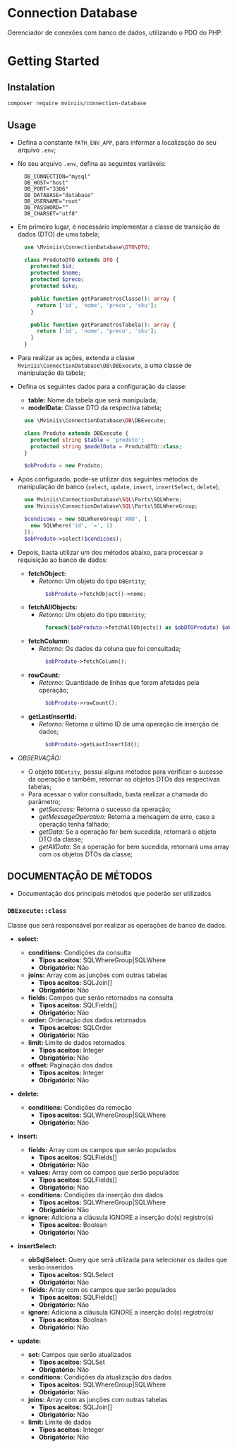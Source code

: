 # Connection Database
Gerenciador de conexões com banco de dados, utilizando o PDO do PHP.

# Getting Started
## Instalation
```sh
composer require mviniis/connection-database
```

## Usage
 * Defina a constante `PATH_ENV_APP`, para informar a localização do seu arquivo `.env`;
 * No seu arquivo `.env`, defina as seguintes variáveis:
    ```
      DB_CONNECTION="mysql"
      DB_HOST="host"
      DB_PORT="3306"
      DB_DATABASE="database"
      DB_USERNAME="root"
      DB_PASSWORD=""
      DB_CHARSET="utf8"
    ```
  
  * Em primeiro lugar, é necessário implementar a classe de transição de dados (DTO) de uma tabela;
    ```php
      use \Mviniis\ConnectionDatabase\DTO\DTO;

      class ProdutoDTO extends DTO {
        protected $id; 
        protected $nome; 
        protected $preco; 
        protected $sku; 

        public function getParametrosClasse(): array {
          return ['id', 'nome', 'preco', 'sku'];
        }

        public function getParametrosTabela(): array {
          return ['id', 'nome', 'preco', 'sku'];
        }
      }
    ```
  
  * Para realizar as ações, extenda a classe `Mviniis\ConnectionDatabase\DB\DBExecute`, a uma classe de manipulação da tabela;
  * Defina os seguintes dados para a configuração da classe:
    * **table:** Nome da tabela que será manipulada;
    * **modelData:** Classe DTO da respectiva tabela;
    ```php
      use \Mviniis\ConnectionDatabase\DB\DBExecute;

      class Produto extends DBExecute {
        protected string $table = 'produto';
        protected string $modelData = ProdutoDTO::class;
      }

      $obProduto = new Produto;
    ```

  * Após configurado, pode-se utilizar dos seguintes métodos de manipulação de banco (`select`, `update`, `insert`, `insertSelect`, `delete`);
    ```php
      use Mviniis\ConnectionDatabase\SQL\Parts\SQLWhere;
      use Mviniis\ConnectionDatabase\SQL\Parts\SQLWhereGroup;

      $condicoes = new SQLWhereGroup('AND', [
        new SQLWhere('id', '=', 1)
      ]);
      $obProduto->select($condicoes);
    ```
  
  * Depois, basta utilizar um dos métodos abaixo, para processar a requisição ao banco de dados:
    * **fetchObject:**
      * *Retorno:* Um objeto do tipo `DBEntity`;
          ```php
            $obProduto->fetchObject()->nome;
          ```
    * **fetchAllObjects:**
      * *Retorno:* Um objeto do tipo `DBEntity`;
          ```php
            foreach($obProduto->fetchAllObjects() as $obDTOProduto) $obDTOProduto->nome;
          ```
    * **fetchColumn:**
      * *Retorno:* Os dados da coluna que foi consultada;
          ```php
            $obProduto->fetchColumn();
          ```
    * **rowCount:**
      * *Retorno:* Quantidade de linhas que foram afetadas pela operação;
          ```php
            $obProduto->rowCount();
          ```
    * **getLastInsertId:**
      * *Retorno:* Retorna o último ID de uma operação de inserção de dados;
          ```php
            $obProduto->getLastInsertId();
          ```
  
  * *OBSERVAÇÃO:*
    * O objeto `DBEntity`, possui alguns métodos para verificar o sucesso da operação e também, retornar os objetos DTOs das respectivas tabelas;
    * Para acessar o valor consultado, basta realizar a chamada do parâmetro;
      * *getSuccess:* Retorna o sucesso da operação;
      * *getMessageOperation:* Retorna a mensagem de erro, caso a operação tenha falhado;
      * *getData:* Se a operação for bem sucedida, retornará o objeto DTO da classe;
      * *getAllData:* Se a operação for bem sucedida, retornará uma array com os objetos DTOs da classe;

## DOCUMENTAÇÃO DE MÉTODOS
  * Documentação dos principais métodos que poderão ser utilizados

### `DBExecute::class`
Classe que será responsável por realizar as operações de banco de dados.
  * **select:**
    * **conditions:** Condições da consulta
      * **Tipos aceitos:** SQLWhereGroup|SQLWhere
      * **Obrigatório:** Não
    * **joins:** Array com as junções com outras tabelas
      * **Tipos aceitos:** SQLJoin[]
      * **Obrigatório:** Não
    * **fields:** Campos que serão retornados na consulta
      * **Tipos aceitos:** SQLFields[]
      * **Obrigatório:** Não
    * **order:** Ordenação dos dados retornados
      * **Tipos aceitos:** SQLOrder
      * **Obrigatório:** Não
    * **limit:** Limite de dados retornados
      * **Tipos aceitos:** Integer
      * **Obrigatório:** Não
    * **offset:** Paginação dos dados
      * **Tipos aceitos:** Integer
      * **Obrigatório:** Não
  
  * **delete:**
    * **conditions:** Condições da remoção
      * **Tipos aceitos:** SQLWhereGroup|SQLWhere
      * **Obrigatório:** Não
  
  * **insert:**
    * **fields:** Array com os campos que serão populados
      * **Tipos aceitos:** SQLFields[]
      * **Obrigatório:** Não
    * **values:** Array com os campos que serão populados
      * **Tipos aceitos:** SQLFields[]
      * **Obrigatório:** Não
    * **conditions:** Condições da inserção dos dados
      * **Tipos aceitos:** SQLWhereGroup|SQLWhere
      * **Obrigatório:** Não
    * **ignore:** Adiciona a cláusula IGNORE a inserção do(s) registro(s)
      * **Tipos aceitos:** Boolean
      * **Obrigatório:** Não
  
  * **insertSelect:**
    * **obSqlSelect:** Query que será utilizada para selecionar os dados que serão inseridos
      * **Tipos aceitos:** SQLSelect
      * **Obrigatório:** Não
    * **fields:** Array com os campos que serão populados
      * **Tipos aceitos:** SQLFields[]
      * **Obrigatório:** Não
    * **ignore:** Adiciona a cláusula IGNORE a inserção do(s) registro(s)
      * **Tipos aceitos:** Boolean
      * **Obrigatório:** Não
  
  * **update:**
    * **set:** Campos que serão atualizados
      * **Tipos aceitos:** SQLSet
      * **Obrigatório:** Não
    * **conditions:** Condições da atualização dos dados
      * **Tipos aceitos:** SQLWhereGroup|SQLWhere
      * **Obrigatório:** Não
    * **joins:** Array com as junções com outras tabelas
      * **Tipos aceitos:** SQLJoin[]
      * **Obrigatório:** Não
    * **limit:** Limite de dados
      * **Tipos aceitos:** Integer
      * **Obrigatório:** Não
  
